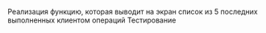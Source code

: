 Реализация функцию, которая выводит на экран список из 5 последних выполненных клиентом операций 
Тестирование 
